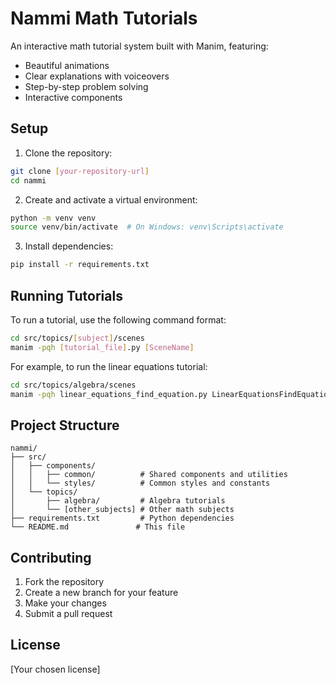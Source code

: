 # Nammi Math Tutorials

An interactive math tutorial system built with Manim, featuring:
- Beautiful animations
- Clear explanations with voiceovers
- Step-by-step problem solving
- Interactive components

## Setup

1. Clone the repository:
```bash
git clone [your-repository-url]
cd nammi
```

2. Create and activate a virtual environment:
```bash
python -m venv venv
source venv/bin/activate  # On Windows: venv\Scripts\activate
```

3. Install dependencies:
```bash
pip install -r requirements.txt
```

## Running Tutorials

To run a tutorial, use the following command format:
```bash
cd src/topics/[subject]/scenes
manim -pqh [tutorial_file].py [SceneName]
```

For example, to run the linear equations tutorial:
```bash
cd src/topics/algebra/scenes
manim -pqh linear_equations_find_equation.py LinearEquationsFindEquation
```

## Project Structure

```
nammi/
├── src/
│   ├── components/
│   │   ├── common/          # Shared components and utilities
│   │   └── styles/          # Common styles and constants
│   └── topics/
│       ├── algebra/         # Algebra tutorials
│       └── [other_subjects] # Other math subjects
├── requirements.txt         # Python dependencies
└── README.md               # This file
```

## Contributing

1. Fork the repository
2. Create a new branch for your feature
3. Make your changes
4. Submit a pull request

## License

[Your chosen license] 